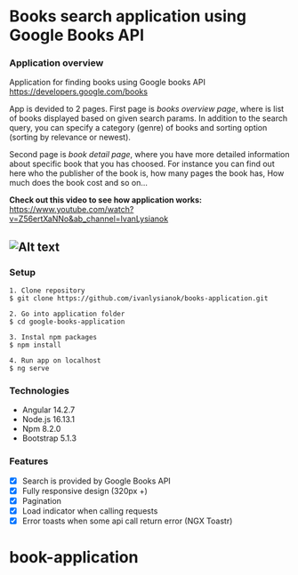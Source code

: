 # Books search application using Google Books API

### Application overview

Application for finding books using Google books API https://developers.google.com/books

App is devided to 2 pages. First page is *books overview page*, where is list of books displayed based on given search params. In addition to the search query, you can specify a category (genre) of books and sorting option (sorting by relevance or newest). 

Second page is *book detail page*, where you have more detailed information about specific book that you has choosed. For instance you can find out here who the publisher of the book is, how many pages the book has, How much does the book cost and so on...

**Check out this video to see how application works:** https://www.youtube.com/watch?v=Z56ertXaNNo&ab_channel=IvanLysianok

## ![Alt text](/google-books-application/src/assets/preview.png?raw=true "Overview page")


### Setup

```
1. Clone repository
$ git clone https://github.com/ivanlysianok/books-application.git

2. Go into application folder
$ cd google-books-application

3. Instal npm packages
$ npm install

4. Run app on localhost
$ ng serve
```

### Technologies

- Angular 14.2.7
- Node.js 16.13.1
- Npm 8.2.0
- Bootstrap 5.1.3

### Features

- [X] Search is provided by Google Books API
- [X] Fully responsive design (320px +)
- [X] Pagination
- [X] Load indicator when calling requests
- [X] Error toasts when some api call return error (NGX Toastr)
# book-application
